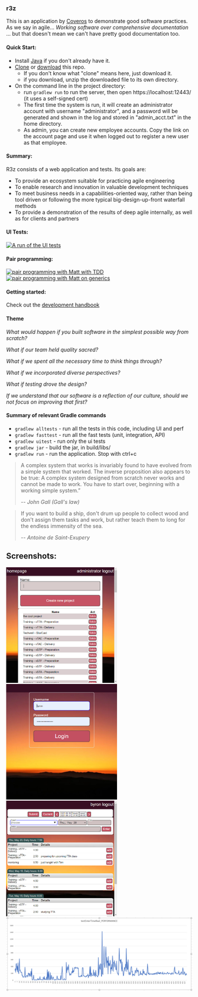 ### r3z

This is an application by [Coveros](https://www.coveros.com/) to demonstrate good
software practices.  As we say in agile... _Working software over comprehensive 
documentation_ ... but that doesn't mean we can't have pretty good documentation too. 

#### Quick Start:

* Install [Java](https://www.java.com/en/download/) if you don't already have it.
* [Clone](https://git-scm.com/docs/git-clone) or [download](https://github.com/7ep/r3z/archive/master.zip) this repo. 
    * If you don't know what "clone" means here, just download it.
    * if you download, unzip the downloaded file to its own directory.
* On the command line in the project directory:
    * run `gradlew run` to run the server, then open https://localhost:12443/ (it uses a self-signed cert)
    * The first time the system is run, it will create an administrator account with
      username "administrator", and a password will be generated and shown in the log
      and stored in "admin_acct.txt" in the home directory.
    * As admin, you can create new employee accounts.  Copy the link on the account page
      and use it when logged out to register a new user as that employee.

#### Summary:

R3z consists of a web application and tests.  Its goals are: 

* To provide an ecosystem suitable for practicing agile engineering
* To enable research and innovation in valuable development techniques
* To meet business needs in a capabilities-oriented way, rather than being 
tool driven or following the more typical big-design-up-front waterfall methods
* To provide a demonstration of the results of deep agile internally, as well as for clients and partners

#### UI Tests:

[![A run of the UI tests](https://img.youtube.com/vi/mxdxYZWLbDQ/0.jpg)](https://www.youtube.com/watch?v=mxdxYZWLbDQ)

#### Pair programming:

[![pair programming with Matt with TDD](https://img.youtube.com/vi/XhZ4qBROY6I/0.jpg)](https://www.youtube.com/watch?v=XhZ4qBROY6I)
[![pair programming with Matt on generics](https://img.youtube.com/vi/FryXTzzm7ws/0.jpg)](https://www.youtube.com/watch?v=FryXTzzm7ws)

#### Getting started:

Check out the [development handbook](docs/development_handbook.md)

#### Theme

*What would happen if you built software in the simplest possible way from scratch?*

*What if our team held quality sacred?*

*What if we spent all the necessary time to think things through?*

*What if we incorporated diverse perspectives?*

*What if testing drove the design?*

*If we understand that our software is a reflection of our culture, should we not focus on improving that first?*

#### Summary of relevant Gradle commands
* `gradlew alltests` - run all the tests in this code, including UI and perf
* `gradlew fasttest` - run all the fast tests (unit, integration, API)
* `gradlew uitest` - run only the ui tests
* `gradlew jar` - build the jar, in build/libs/
* `gradlew run` - run the application.  Stop with ctrl+c

> A complex system that works is
> invariably found to have evolved
> from a simple system that
> worked. The inverse proposition
> also appears to be true: A
> complex system designed from
> scratch never works and cannot
> be made to work. You have to
> start over, beginning with a
> working simple system.”
>
> -- _John Gall (Gall's law)_

> If you want to build a ship, don't drum up people to collect wood 
> and don't assign them tasks and work, but rather teach them to long 
> for the endless immensity of the sea. 
> 
> -- _Antoine de Saint-Exupery_

## Screenshots:

<img src="https://github.com/7ep/r3z/blob/master/docs/project_creation.jpg" width="300"> <img src="https://github.com/7ep/r3z/blob/master/docs/login.jpg" width="300"> <img src="https://github.com/7ep/r3z/blob/master/docs/time_entry.jpg" width="300">
<img src="https://github.com/7ep/r3z/blob/master/docs/testEnterTImeRealPerformance.jpg" width="600">
